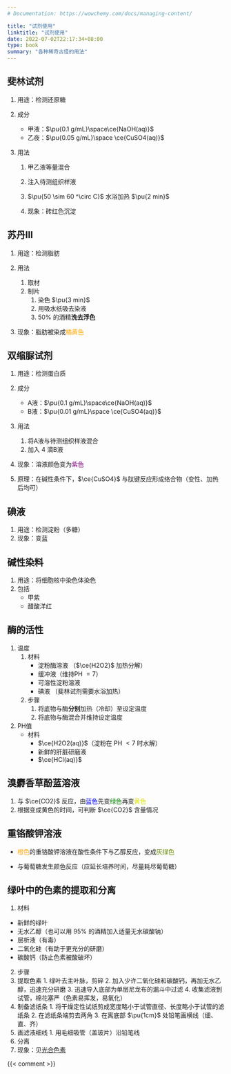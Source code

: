 ```yaml
---
# Documentation: https://wowchemy.com/docs/managing-content/

title: "试剂使用"
linktitle: "试剂使用"
date: 2022-07-02T22:17:34+08:00
type: book
summary: "各种稀奇古怪的用法" 
---
```


## 斐林试剂

1. 用途：检测还原糖
2. 成分

	  - 甲液：$\pu{0.1 g/mL}\space\ce{NaOH(aq)}$
	- 乙夜：$\pu{0.05 g/mL}\space \ce{CuSO4(aq)}$
3. 用法
	1. 甲乙液等量混合
	2. 注入待测组织样液
	3. $\pu{50 \sim 60 ^\circ C}$ 水浴加热 $\pu{2 min}$

	4. 现象：砖红色沉淀


## 苏丹III

1. 用途：检测脂肪
2. 用法
	1. 取材
	2. 制片
		1. 染色 $\pu{3 min}$
		2. 用吸水纸吸去染液
		3. $50\%$ 的酒精**洗去浮色**

3. 现象：脂肪被染成<font color=orange>橘黄色</font>

## 双缩脲试剂

1. 用途：检测蛋白质
2. 成分
	- A液：$\pu{0.1 g/mL}\space\ce{NaOH(aq)}$
	- B液：$\pu{0.01 g/mL}\space \ce{CuSO4(aq)}$

3. 用法
	1. 将A液与待测组织样液混合
	2. 加入 $4$ 滴B液
4. 现象：溶液颜色变为<font color=purple>紫色</font>
5. 原理：在碱性条件下，$\ce{CuSO4}$ 与肽键反应形成络合物（变性、加热后均可）

## 碘液

1. 用途：检测淀粉（多糖）
2. 现象：变蓝

## 碱性染料

1. 用途：将细胞核中染色体染色
2. 包括
	- 甲紫
	- 醋酸洋红

## 酶的活性

1. 温度
	1. 材料
		- 淀粉酶溶液 （$\ce{H2O2}$ 加热分解）
		- 缓冲液（维持PH $= 7$）
		- 可溶性淀粉溶液
		- 碘液 （斐林试剂需要水浴加热）
	2. 步骤
		1. 将底物与酶**分别**加热（冷却）至设定温度
		2. 将底物与酶混合并维持设定温度
2. PH值
	- 材料
		- $\ce{H2O2(aq)}$（淀粉在 PH $<7$ 时水解）
		- 新鲜的肝脏研磨液
		- $\ce{HCl(aq)}$

## 溴麝香草酚蓝溶液

1. 与 $\ce{CO2}$ 反应，由<font color=blue>蓝色</font>先变<font color=green>绿色</font>再变<font color=dayellow>黄色</font>
2. 根据变成黄色的时间，可判断 $\ce{CO2}$ 含量情况

## 重铬酸钾溶液

- <font color=orange>橙色</font>的重铬酸钾溶液在酸性条件下与乙醇反应，变成<font color=#668800>灰绿色</font>

- 与葡萄糖发生颜色反应（应延长培养时间，尽量耗尽葡萄糖）

## 绿叶中的色素的提取和分离

1. 材料
  - 新鲜的绿叶
  - 无水乙醇（也可以用 $95\%$ 的酒精加入适量无水碳酸钠）
  - 层析液（有毒）
  - 二氧化硅（有助于更充分的研磨）
  - 碳酸钙（防止色素被酸破坏）
2. 步骤
  1. 提取色素
    1. 绿叶去主叶脉，剪碎
    2. 加入少许二氧化硅和碳酸钙，再加无水乙醇，迅速充分研磨
    3. 迅速导入底部为单层尼龙布的漏斗中过滤
    4. 收集滤液到试管，棉花塞严（色素易挥发，易氧化）
  2. 制备滤纸条
  	1. 将干燥定性试纸剪成宽度略小于试管直径、长度略小于试管的滤纸条
  	2. 在滤纸条端剪去两角
  	3. 在离底部 $\pu{1cm}$ 处铅笔画横线（细、直、齐）
  3. 画滤液细线
  	1. 用毛细吸管（盖玻片）沿铅笔线
  4. 分离
3. 现象：见[光合色素](光合色素.md)

{{< comment >}}